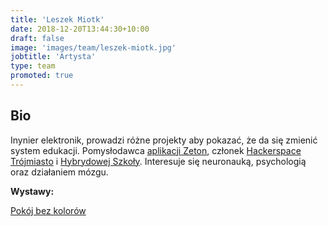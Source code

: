 ```yaml
---
title: 'Leszek Miotk'
date: 2018-12-20T13:44:30+10:00
draft: false
image: 'images/team/leszek-miotk.jpg'
jobtitle: 'Artysta'
type: team
promoted: true
---
```


## Bio

Inynier elektronik, prowadzi różne projekty aby pokazać, że da się zmienić system edukacji. Pomysłodawca [aplikacji Zeton](https://www.projekt-zeton.pl), członek [Hackerspace Trójmiasto](https://hs3.pl) i [Hybrydowej Szkoły](https://hybrydowa.edu.pl). Interesuje się neuronauką, psychologią oraz działaniem mózgu.

**Wystawy:**

[Pokój bez kolorów](/wystawy/pokoj-bez-kolorow)